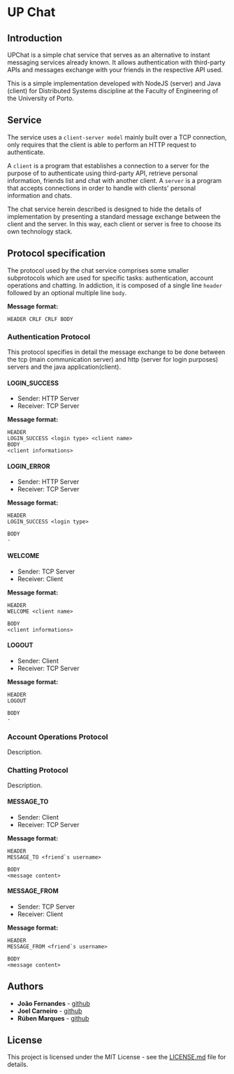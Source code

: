# UP Chat

## Introduction

UPChat is a simple chat service that serves as an alternative to instant messaging services already known. It allows authentication with third-party APIs and messages exchange with your friends in the respective API used.

This is a simple implementation developed with NodeJS (server) and Java (client) for Distributed Systems discipline at the Faculty of Engineering of the University of Porto.

## Service

The service uses a `client-server model` mainly built over a TCP connection, only requires that the client is able to perform an HTTP request to authenticate.

A `client` is a program that establishes a connection to a server for the purpose of to authenticate using third-party API, retrieve personal information, friends list and chat with another client. A `server` is a program that accepts connections in order to handle with clients' personal information and chats.

The chat service herein described is designed to hide the details of implementation by presenting a standard message exchange between the client and the server. In this way, each client or server is free to choose its own technology stack.

## Protocol specification

The protocol used by the chat service comprises some smaller subprotocols which are used for specific tasks: authentication, account operations and chatting. In addiction, it is composed of a single line `header` followed by an optional multiple line `body`.

**Message format:**
```
HEADER CRLF CRLF BODY
```

### Authentication Protocol

This protocol specifies in detail the message exchange to be done between the tcp (main communication server) and http (server for login purposes) servers and the java application(client).

#### LOGIN_SUCCESS

* Sender:   HTTP Server
* Receiver: TCP Server

**Message format:**
```
HEADER
LOGIN_SUCCESS <login type> <client name>
BODY
<client informations>
```

#### LOGIN_ERROR

* Sender:   HTTP Server
* Receiver: TCP Server

**Message format:**
```
HEADER
LOGIN_SUCCESS <login type>

BODY
-
```

#### WELCOME

* Sender:   TCP Server
* Receiver: Client

**Message format:**
```
HEADER
WELCOME <client name>

BODY
<client informations>
```

#### LOGOUT

* Sender:   Client
* Receiver: TCP Server

**Message format:**
```
HEADER
LOGOUT

BODY
-
```

### Account Operations Protocol

Description.

### Chatting Protocol

Description.

#### MESSAGE_TO

* Sender:   Client
* Receiver: TCP Server

**Message format:**
```
HEADER
MESSAGE_TO <friend`s username>

BODY
<message content>
```

#### MESSAGE_FROM

* Sender:   TCP Server
* Receiver: Client

**Message format:**
```
HEADER
MESSAGE_FROM <friend`s username>

BODY
<message content>
```

## Authors

* **João Fernandes** - [github](https://github.com/ojoaofernandes)
* **Joel Carneiro** - [github](https://github.com/jolasman)
* **Rúben Marques** - [github](https://github.com/zabrn)

## License

This project is licensed under the MIT License - see the [LICENSE.md](LICENSE.md) file for details.
